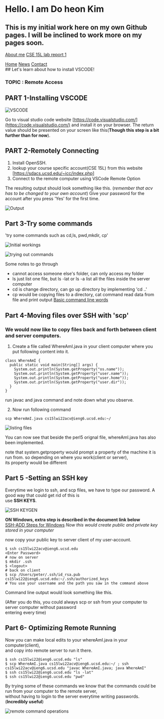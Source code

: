 # Hello. I am Do heon Kim</h1>
## This is my initial work here on my own Github pages. I will be inclined to work more on my pages **soon**.
[About me](https://stopdatkimmy.github.io/aboutme/)
[CSE 15L lab report 1](https://stopdatkimmy.github.io/cse15l-lab-reports/lab-report-3-week-6)
<div class="navbar">
  <a href="#home">Home</a>
  <a href="#news">News</a>
  <a href="#contact">Contact</a>
</div>

<div class="main">
  
</div>
## Let's learn about how to install VSCODE!

### TOPIC : Remote Access

## PART 1-Installing VSCODE


![VSCODE](https://user-images.githubusercontent.com/61016872/149587319-e5ae0f5d-7636-4dca-9541-53640c1263cf.png)

Go to visual studio code website [https://code.visualstudio.com/](https://code.visualstudio.com/) and install it on your browser.
The return value should be presented on your screen like this(**Though this step is a bit further than for now**).


## PART 2-Remotely Connecting

1. Install OpenSSH.
2. lookup your course specific account(CSE 15L) from this website [https://sdacs.ucsd.edu/~icc/index.php]
3. Connect to the remote computer using VSCode Remote Option

The resulting output should look something like this. (*remember that acv has to be changed to your own account*)
Give your password for the account after you press 'Yes' for the first time.


![Output](https://user-images.githubusercontent.com/61016872/149592063-d4e686e9-3b3e-474a-b87a-68065f42d0aa.png)

## Part 3-Try some commands

'try some commands such as cd,ls, pwd,mkdir, cp'

![Initial workings](https://user-images.githubusercontent.com/61016872/149595269-65af3a17-79fc-474a-849b-df244366fab6.png)

![trying out commands](https://user-images.githubusercontent.com/61016872/149593285-e67dc205-6d9f-4ffd-b5e6-3ae3048bdd1f.png)




Some notes to go through
- cannot access someone else's folder, can only access my folder
-  ls just list one file, but ls -lat or ls -a list all the files inside the server computer
-  cd is change directory, can go up directory by implementing 'cd ..'
-  cp would be copying files to a directory, cat command read data from file and print output [Basic command line words](https://www.codecademy.com/article/command-line-commands)

## Part 4-Moving files over SSH with 'scp'

### We would now like to copy files back and forth between client and server computers.

1. Create a file called WhereAmI.java in your client computer where you put following content into it. 

```
class WhereAmI {
  public static void main(String[] args) {
    System.out.println(System.getProperty("os.name"));
    System.out.println(System.getProperty("user.name"));
    System.out.println(System.getProperty("user.home"));
    System.out.println(System.getProperty("user.dir"));
  }
}
```

run javac and java command and note down what you observe.

2. Now run following command

```
scp WhereAmI.java cs15lwi22acv@ieng6.ucsd.edu:~/
```


![listing files](https://user-images.githubusercontent.com/61016872/149594901-1c39d0ba-2843-4a49-a91f-7d029b0843d1.png)

You can now see that beside the perl5 orignal file, whereAmI.java has also been implemented.

note that system.getproperty would prompt a property of the machine it is run from. so depending on where you work(client or server),<br>
its property would be different

## Part 5 -Setting an SSH key

Everytime we login to ssh, and scp files, we have to type our password. A good way that could get rid of this is<br>
use  **SSH KEYS**.


![SSH KEYGEN](https://user-images.githubusercontent.com/61016872/149595509-304b2d04-4076-4859-ac24-e8297e9e9ffe.png)


**ON Windows, extra step is described in the document link below**
<br> [SSH-ADD Steps for Windows](https://docs.microsoft.com/en-us/windows-server/administration/openssh/openssh_keymanagement#user-key-generation)
*Now this would create public and private key stored in your computer*

now copy your public key to server client of my user-account.
```
$ ssh cs15lwi22acv@ieng6.ucsd.edu
<Enter Password>
# now on server
$ mkdir .ssh
$ <logout>
# back on client
$ scp /Users/peter/.ssh/id_rsa.pub cs15lwi22@ieng6.ucsd.edu:~/.ssh/authorized_keys
# You use your username and the path you saw in the command above
```

Command line output would look something like this.

(After you do this, you could always scp or ssh from your computer to server computer without password 
<br> entering every time)

## Part 6- Optimizing Remote Running

Now you can make local edits to your whereAmI.java in your computer(client),
<br> and copy into remote server to run it there.

```
$ ssh cs15lwi22@ieng6.ucsd.edu "ls"
$ scp WhereAmI.java cs15lwi22acv@ieng6.ucsd.edu:~/ ; ssh cs15lwi22acv@ieng6.ucsd.edu "javac WhereAmI.java; java WhereAmI"
$ ssh cs15lwi22@ieng6.ucsd.edu "ls -lat"
$ ssh cs15lwi22@ieng6.ucsd.edu "pwd"

```

By trying some of these commands we know that the commands could be run from your computer to the remote server,
<br> without having to login to the server everytime writing passwords.(**Incredibly useful**)




![remote command operations](https://user-images.githubusercontent.com/61016872/149596794-c1ab5eaf-e82b-4d3a-8547-9f5fbd2fdd69.png)




